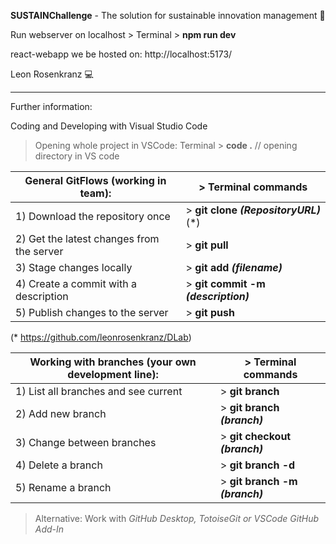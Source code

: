 **SUSTAINChallenge**  - The solution for sustainable innovation management 🌳

Run webserver on localhost > Terminal > **npm run dev**

react-webapp we be hosted on: http://localhost:5173/

Leon Rosenkranz :computer:

---

Further information:

Coding and Developing with Visual Studio Code

> Opening whole project in VSCode: Terminal > **code .** // opening directory in VS code

|General GitFlows (working in team): |> Terminal commands |
|-|-|
|1) Download the repository once            | > **git clone _(RepositoryURL)_** (*)|
|2) Get the latest changes from the server  | > **git pull**|
|3) Stage changes locally                   | > **git add _(filename)_**|
|4) Create a commit with a description      | > **git commit -m _(description)_**|
|5) Publish changes to the server           | > **git push**|

  (* https://github.com/leonrosenkranz/DLab)

|Working with branches (your own development line): |> Terminal commands |
|-|-|
|1) List all branches and see current        | > **git branch**|
|2) Add new branch                           | > **git branch _(branch)_**|
|3) Change between branches                  | > **git checkout _(branch)_**|
|4) Delete a branch                          | > **git branch -d**|
|5) Rename a branch                          | > **git branch -m _(branch)_**|
 
> Alternative: Work with _GitHub Desktop, TotoiseGit or VSCode GitHub Add-In_
> 
